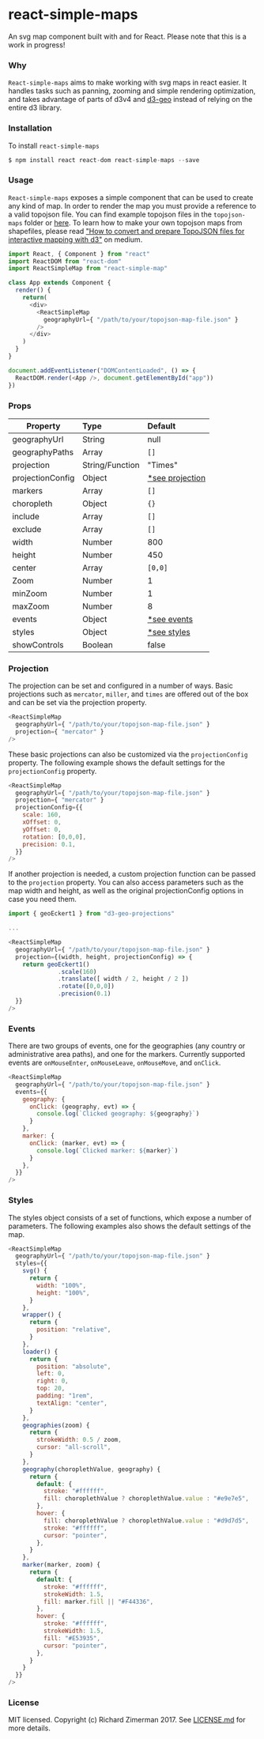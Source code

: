 # react-simple-maps
An svg map component built with and for React. Please note that this is a work in progress!

### Why

`React-simple-maps` aims to make working with svg maps in react easier. It handles tasks such as panning, zooming and simple rendering optimization, and takes advantage of parts of d3v4 and [d3-geo](https://github.com/d3/d3-geo) instead of relying on the entire d3 library.

### Installation

To install `react-simple-maps`

```js
$ npm install react react-dom react-simple-maps --save
```

### Usage

`React-simple-maps` exposes a simple component that can be used to create any kind of map. In order to render the map you must provide a reference to a valid topojson file. You can find example topojson files in the `topojson-maps` folder or [here](https://github.com/topojson/world-atlas). To learn how to make your own topojson maps from shapefiles, please read ["How to convert and prepare TopoJSON files for interactive mapping with d3"](https://hackernoon.com/how-to-convert-and-prepare-topojson-files-for-interactive-mapping-with-d3-499cf0ced5f) on medium.

```js
import React, { Component } from "react"
import ReactDOM from "react-dom"
import ReactSimpleMap from "react-simple-map"

class App extends Component {
  render() {
    return(
      <div>
        <ReactSimpleMap
          geographyUrl={ "/path/to/your/topojson-map-file.json" }
        />
      </div>
    )
  }
}

document.addEventListener("DOMContentLoaded", () => {
  ReactDOM.render(<App />, document.getElementById("app"))
})
```

### Props

| Property         | Type            | Default                        |
| ---------------- |:--------------- | :----------------------------- |
| geographyUrl     | String          | null                           |
| geographyPaths   | Array           | `[]`                           |
| projection       | String/Function | "Times"                        |
| projectionConfig | Object          | [*see projection](#projection) |
| markers          | Array           | `[]`                           |
| choropleth       | Object          | `{}`                           |
| include          | Array           | `[]`                           |
| exclude          | Array           | `[]`                           |
| width            | Number          | 800                            |
| height           | Number          | 450                            |
| center           | Array           | `[0,0]`                        |
| Zoom             | Number          | 1                              |
| minZoom          | Number          | 1                              |
| maxZoom          | Number          | 8                              |
| events           | Object          | [*see events](#events)         |
| styles           | Object          | [*see styles](#styles)         |
| showControls     | Boolean         | false                          |

### <a name="projection"></a> Projection

The projection can be set and configured in a number of ways. Basic projections such as `mercator`, `miller`, and `times` are offered out of the box and can be set via the projection property.

```js
<ReactSimpleMap
  geographyUrl={ "/path/to/your/topojson-map-file.json" }
  projection={ "mercator" }
/>
```

These basic projections can also be customized via the `projectionConfig` property. The following example shows the default settings for the `projectionConfig` property.

```js
<ReactSimpleMap
  geographyUrl={ "/path/to/your/topojson-map-file.json" }
  projection={ "mercator" }
  projectionConfig={{
    scale: 160,
    xOffset: 0,
    yOffset: 0,
    rotation: [0,0,0],
    precision: 0.1,
  }}
/>
```

If another projection is needed, a custom projection function can be passed to the `projection` property. You can also access parameters such as the map width and height, as well as the original projectionConfig options in case you need them.

```js
import { geoEckert1 } from "d3-geo-projections"

...

<ReactSimpleMap
  geographyUrl={ "/path/to/your/topojson-map-file.json" }
  projection={(width, height, projectionConfig) => {
    return geoEckert1()
              .scale(160)
              .translate([ width / 2, height / 2 ])
              .rotate([0,0,0])
              .precision(0.1)
  }}
/>
```

### <a name="events"></a> Events

There are two groups of events, one for the geographies (any country or administrative area paths), and one for the markers. Currently supported events are `onMouseEnter`, `onMouseLeave`, `onMouseMove`, and `onClick`.

```js
<ReactSimpleMap
  geographyUrl={ "/path/to/your/topojson-map-file.json" }
  events={{
    geography: {
      onClick: (geography, evt) => {
        console.log(`Clicked geography: ${geography}`)
      }
    },
    marker: {
      onClick: (marker, evt) => {
        console.log(`Clicked marker: ${marker}`)
      }
    },
  }}
/>
```

### <a name="styles"></a> Styles

The styles object consists of a set of functions, which expose a number of parameters. The following examples also shows the default settings of the map.

```js
<ReactSimpleMap
  geographyUrl={ "/path/to/your/topojson-map-file.json" }
  styles={{
    svg() {
      return {
        width: "100%",
        height: "100%",
      }
    },
    wrapper() {
      return {
        position: "relative",
      }
    },
    loader() {
      return {
        position: "absolute",
        left: 0,
        right: 0,
        top: 20,
        padding: "1rem",
        textAlign: "center",
      }
    },
    geographies(zoom) {
      return {
        strokeWidth: 0.5 / zoom,
        cursor: "all-scroll",
      }
    },
    geography(choroplethValue, geography) {
      return {
        default: {
          stroke: "#ffffff",
          fill: choroplethValue ? choroplethValue.value : "#e9e7e5",
        },
        hover: {
          fill: choroplethValue ? choroplethValue.value : "#d9d7d5",
          stroke: "#ffffff",
          cursor: "pointer",
        },
      }
    },
    marker(marker, zoom) {
      return {
        default: {
          stroke: "#ffffff",
          strokeWidth: 1.5,
          fill: marker.fill || "#F44336",
        },
        hover: {
          stroke: "#ffffff",
          strokeWidth: 1.5,
          fill: "#E53935",
          cursor: "pointer",
        },
      }
    }
  }}
/>
```

### License
MIT licensed. Copyright (c) Richard Zimerman 2017. See [LICENSE.md](https://github.com/zcreativelabs/react-simple-maps/blob/master/LICENSE) for more details.

